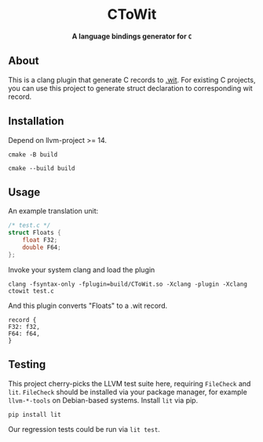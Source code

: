 <div align="center">
  <h1>CToWit</code></h1>

  <p>
    <strong>A language bindings generator for <code>C</code></strong>
  </p>
</div>

## About

This is a clang plugin that generate C records to [.wit](https://github.com/bytecodealliance/wit-bindgen). For existing C projects, you can use this project to generate struct declaration to corresponding wit record.



## Installation

Depend on llvm-project >= 14. 

```
cmake -B build
```

```
cmake --build build
```


## Usage

An example translation unit:

```C
/* test.c */
struct Floats {
    float F32;
    double F64;
};
```

Invoke your system clang and load the plugin

```
clang -fsyntax-only -fplugin=build/CToWit.so -Xclang -plugin -Xclang ctowit test.c
```

And this plugin converts "Floats" to a .wit record.

```
record {
F32: f32,
F64: f64,
}
```

## Testing

This project cherry-picks the LLVM test suite here, requiring `FileCheck` and `lit`. `FileCheck` should be installed via your package manager, for example `llvm-*-tools` on Debian-based systems. Install `lit` via pip.

```
pip install lit
```

Our regression tests could be run via `lit test`.
